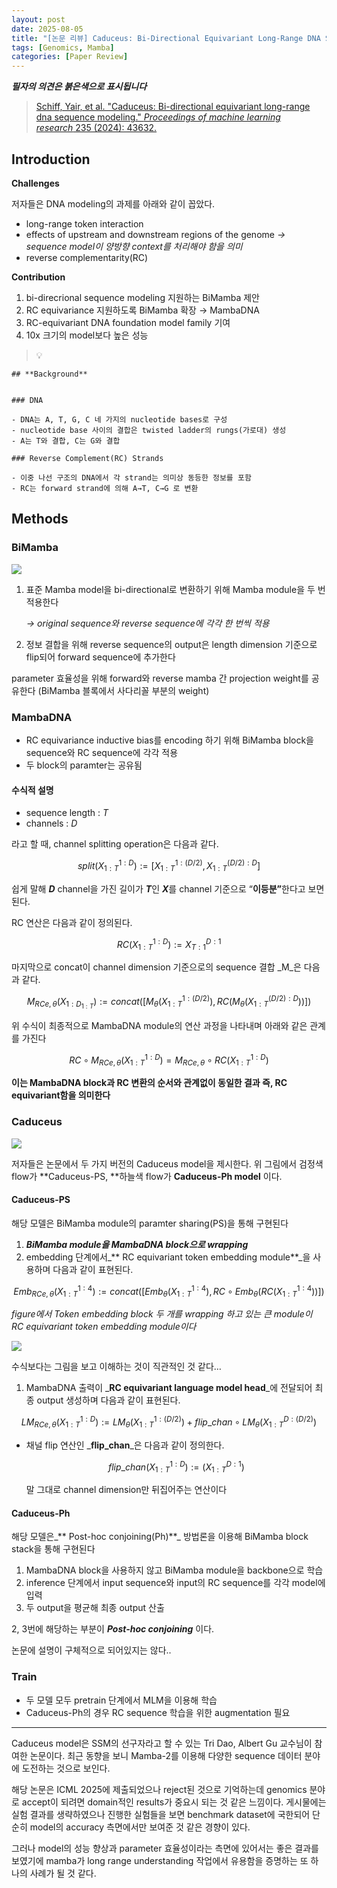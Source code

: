 ```yaml
---
layout: post
date: 2025-08-05
title: "[논문 리뷰] Caduceus: Bi-Directional Equivariant Long-Range DNA Sequence Modeling"
tags: [Genomics, Mamba]
categories: [Paper Review]
---
```


<span class="notion-red">_**필자의 의견은 붉은색으로 표시됩니다**_</span>


> [Schiff, Yair, et al. "Caduceus: Bi-directional equivariant long-range dna sequence modeling." ](https://pmc.ncbi.nlm.nih.gov/articles/PMC12189541/)[_Proceedings of machine learning research_](https://pmc.ncbi.nlm.nih.gov/articles/PMC12189541/)[ 235 (2024): 43632.](https://pmc.ncbi.nlm.nih.gov/articles/PMC12189541/)



## Introduction


**Challenges**


저자들은 DNA modeling의 과제를 아래와 같이 꼽았다.

- long-range token interaction
- effects of upstream and downstream regions of the genome 
_→ sequence model이 양방향 context를 처리해야 함을 의미_
- reverse complementarity(RC)

**Contribution**

1. bi-direcrional sequence modeling 지원하는 BiMamba 제안
1. RC equivariance 지원하도록 BiMamba 확장 → MambaDNA
1. RC-equivariant DNA foundation model family 기여
1. 10x 크기의 model보다 높은 성능

> 💡 


	## **Background**


	### DNA

	- DNA는 A, T, G, C 네 가지의 nucleotide bases로 구성
	- nucleotide base 사이의 결합은 twisted ladder의 rungs(가로대) 생성
	- A는 T와 결합, C는 G와 결합

	### Reverse Complement(RC) Strands

	- 이중 나선 구조의 DNA에서 각 strand는 의미상 동등한 정보를 포함
	- RC는 forward strand에 의해 A→T, C→G 로 변환


## Methods



### BiMamba


![](https://prod-files-secure.s3.us-west-2.amazonaws.com/542b861c-36a8-4051-84e5-8804b6728dba/2c247d59-7815-4980-99f0-8f0d21f445a7/image.png?X-Amz-Algorithm=AWS4-HMAC-SHA256&X-Amz-Content-Sha256=UNSIGNED-PAYLOAD&X-Amz-Credential=ASIAZI2LB466YYQMZJ4Q%2F20251012%2Fus-west-2%2Fs3%2Faws4_request&X-Amz-Date=20251012T040102Z&X-Amz-Expires=3600&X-Amz-Security-Token=IQoJb3JpZ2luX2VjEHwaCXVzLXdlc3QtMiJIMEYCIQCIVTsfT8IVYk9yE2HyCYyV%2FlhTF%2BIYHmzXpFjnXc46%2FAIhAOjofGUQDL%2FAk1mSntXhAEhbAc5CLvP3vlHLpIOuBT7aKv8DCCUQABoMNjM3NDIzMTgzODA1IgwN7r6gdWN%2FhmUEiPsq3AP0t5drPQvu%2FP7CZDfwOwkt%2F3a0dcvUzXkm2L%2BrFEVKTCK%2Fh700tXjs8LAGagA%2BQfHCABKAgUvbgpfjCpkfRoRjU8RIez4wPSQ30j80Nf0WdjQDdiqLrauw%2FyyFnYnl93k8%2Bl1cfqPnzMzcQQqBCHbPxJsXPUdY9GOJvqOITQWuCNEeZ6XAajGSsHcR51cRO7i0C%2FNIz8VqGU84%2FM7STcXNltbvJaUqND8WfsM%2FVXHEG69cNFdHxUJLIjcdoBaT6Lbp1x1Pm5NNQM7aRutixQh9sC9mwkrTPYHgQNoYoGfA1jcuSkbUhWy5J4bLtsOi%2B27DMQn1NDg5bA31zb7A%2FdMkGZve4DvTAo8EfERoumc7Cz0sCrSeyNdWrQ5pg%2BS%2Fh37EqSDl01CfakswJnTNEkSUV7oo%2BirI2NKGSIGmzOmBQAmaNgygIyUzQ6ivup4Phu%2BV1pIUrAvckjw%2BvFWdKWxbd8ae94UubLwCzNzDFSrNAxp6VmqEJEQVhUdYts%2FOwx%2FQuTuI4w0wE0PNd52nOu5Iq9qrMY6EbUUI431NosoV7%2BfjF5Z7u61Zui98U5xRsz7cTtSvFa6%2FVU8rGgpP%2FU3xg7qEUgsyZVLdTbxI64p1KdGUt1ZxxUEFRMAUTTD6yKzHBjqkAZr1DXN7vYi27QvBfW6v9puxxxCU1wbWhGIKJZ7cBscL1Sjy3YwzcXl2dVUC9uuSCv%2Fne3uYqFrci7Ns50eZyx0dGEAC0B6wejyCuZmq2%2Fd18nxunyRo80SJTE%2B7GTOp4UqEiE4kgCyQlkfh0mx1E29Uou22MURHC5pzv1CYvY3yUD%2FQzNPtkYs4vzyWVvqnOQVrFnxb6OOmf0IrbmdRLlEzIuWt&X-Amz-Signature=a5a17e4194fbbd74d95a9967829847e9ff45650e51ea27862f1d51f3953354a5&X-Amz-SignedHeaders=host&x-amz-checksum-mode=ENABLED&x-id=GetObject)

1. 표준 Mamba model을 bi-directional로 변환하기 위해 Mamba module을 두 번 적용한다

	_→ original sequence와 reverse sequence에 각각 한 번씩 적용_

1. 정보 결합을 위해 reverse sequence의 output은 length dimension 기준으로 flip되어 forward sequence에 추가한다

parameter 효율성을 위해 forward와 reverse mamba 간 projection weight를 공유한다 (BiMamba 블록에서 사다리꼴 부분의 weight)



### MambaDNA

- RC equivariance inductive bias를 encoding 하기 위해 BiMamba block을 sequence와 RC sequence에 각각 적용
- 두 block의 paramter는 공유됨


#### 수식적 설명

- sequence length : _T_
- channels : _D_

라고 할 때,  channel splitting operation은 다음과 같다.


$$
split(X^{1:D}_{1:T}):=[X^{1:(D/2)}_{1:T},X^{(D/2):D}_{1:T}]
$$


<span class="notion-red">쉽게 말해 </span><span class="notion-red">_**D**_</span><span class="notion-red"> channel을 가진 길이가 </span><span class="notion-red">_**T**_</span><span class="notion-red">인 </span><span class="notion-red">_**X**_</span><span class="notion-red">를 channel 기준으로 “</span><span class="notion-red">**이등분”**</span><span class="notion-red">한다고 보면 된다.</span>


RC 연산은 다음과 같이 정의된다.


$$
RC(X^{1:D}_{1:T}):=X^{D:1}_{T:1}
$$


마지막으로 concat이 channel dimension 기준으로의 sequence 결합 _M_은 다음과 같다.


$$
M_{RCe,\theta}(X_{1:D_{1:T}}):=concat([M_{\theta}(X^{1:(D/2)}_{1:T}),RC(M_{\theta}(X^{(D/2):D}_{1:T}))])
$$


위 수식이 최종적으로 MambaDNA module의 연산 과정을 나타내며 아래와 같은 관계를 가진다


$$
RC\circ M_{RCe,\theta}(X^{1:D}_{1:T}) = M_{RCe,\theta} \circ RC(X^{1:D}_{1:T})
$$


**이는 MambaDNA block과 RC 변환의 순서와 관계없이 동일한 결과 즉, RC equivariant함을 의미한다**



### Caduceus


![](https://prod-files-secure.s3.us-west-2.amazonaws.com/542b861c-36a8-4051-84e5-8804b6728dba/f94a60d7-8145-473b-aef9-7c68d3ec604a/image.png?X-Amz-Algorithm=AWS4-HMAC-SHA256&X-Amz-Content-Sha256=UNSIGNED-PAYLOAD&X-Amz-Credential=ASIAZI2LB466YYQMZJ4Q%2F20251012%2Fus-west-2%2Fs3%2Faws4_request&X-Amz-Date=20251012T040102Z&X-Amz-Expires=3600&X-Amz-Security-Token=IQoJb3JpZ2luX2VjEHwaCXVzLXdlc3QtMiJIMEYCIQCIVTsfT8IVYk9yE2HyCYyV%2FlhTF%2BIYHmzXpFjnXc46%2FAIhAOjofGUQDL%2FAk1mSntXhAEhbAc5CLvP3vlHLpIOuBT7aKv8DCCUQABoMNjM3NDIzMTgzODA1IgwN7r6gdWN%2FhmUEiPsq3AP0t5drPQvu%2FP7CZDfwOwkt%2F3a0dcvUzXkm2L%2BrFEVKTCK%2Fh700tXjs8LAGagA%2BQfHCABKAgUvbgpfjCpkfRoRjU8RIez4wPSQ30j80Nf0WdjQDdiqLrauw%2FyyFnYnl93k8%2Bl1cfqPnzMzcQQqBCHbPxJsXPUdY9GOJvqOITQWuCNEeZ6XAajGSsHcR51cRO7i0C%2FNIz8VqGU84%2FM7STcXNltbvJaUqND8WfsM%2FVXHEG69cNFdHxUJLIjcdoBaT6Lbp1x1Pm5NNQM7aRutixQh9sC9mwkrTPYHgQNoYoGfA1jcuSkbUhWy5J4bLtsOi%2B27DMQn1NDg5bA31zb7A%2FdMkGZve4DvTAo8EfERoumc7Cz0sCrSeyNdWrQ5pg%2BS%2Fh37EqSDl01CfakswJnTNEkSUV7oo%2BirI2NKGSIGmzOmBQAmaNgygIyUzQ6ivup4Phu%2BV1pIUrAvckjw%2BvFWdKWxbd8ae94UubLwCzNzDFSrNAxp6VmqEJEQVhUdYts%2FOwx%2FQuTuI4w0wE0PNd52nOu5Iq9qrMY6EbUUI431NosoV7%2BfjF5Z7u61Zui98U5xRsz7cTtSvFa6%2FVU8rGgpP%2FU3xg7qEUgsyZVLdTbxI64p1KdGUt1ZxxUEFRMAUTTD6yKzHBjqkAZr1DXN7vYi27QvBfW6v9puxxxCU1wbWhGIKJZ7cBscL1Sjy3YwzcXl2dVUC9uuSCv%2Fne3uYqFrci7Ns50eZyx0dGEAC0B6wejyCuZmq2%2Fd18nxunyRo80SJTE%2B7GTOp4UqEiE4kgCyQlkfh0mx1E29Uou22MURHC5pzv1CYvY3yUD%2FQzNPtkYs4vzyWVvqnOQVrFnxb6OOmf0IrbmdRLlEzIuWt&X-Amz-Signature=a1a856a2de2205ddceef34bcb22ce07467e1fbff3a641316a2490f8916e7f774&X-Amz-SignedHeaders=host&x-amz-checksum-mode=ENABLED&x-id=GetObject)


저자들은 논문에서 두 가지 버전의 Caduceus model을 제시한다. 위 그림에서 검정색 flow가 **Caduceus-PS, **하늘색 flow가 **Caduceus-Ph model** 이다.



#### Caduceus-PS


해당 모델은 BiMamba module의 paramter sharing(PS)을 통해 구현된다

1. _**BiMamba module을 MambaDNA block으로 wrapping**_
1. embedding 단계에서_** RC equivariant token embedding module**_을 사용하며 다음과 같이 표현된다.

$$
Emb_{RCe,\theta}(X^{1:4}_{1:T}):=concat([Emb_{\theta}(X^{1:4}_{1:T}),RC \circ Emb_{\theta}(RC(X^{1:4}_{1:T}))])
$$


_figure에서 Token embedding block 두 개를 wrapping 하고 있는 큰 module이 RC equivariant token embedding module이다_


![](https://prod-files-secure.s3.us-west-2.amazonaws.com/542b861c-36a8-4051-84e5-8804b6728dba/b175e4da-71eb-4e91-8c23-a06dabe673c9/image.png?X-Amz-Algorithm=AWS4-HMAC-SHA256&X-Amz-Content-Sha256=UNSIGNED-PAYLOAD&X-Amz-Credential=ASIAZI2LB466YYQMZJ4Q%2F20251012%2Fus-west-2%2Fs3%2Faws4_request&X-Amz-Date=20251012T040102Z&X-Amz-Expires=3600&X-Amz-Security-Token=IQoJb3JpZ2luX2VjEHwaCXVzLXdlc3QtMiJIMEYCIQCIVTsfT8IVYk9yE2HyCYyV%2FlhTF%2BIYHmzXpFjnXc46%2FAIhAOjofGUQDL%2FAk1mSntXhAEhbAc5CLvP3vlHLpIOuBT7aKv8DCCUQABoMNjM3NDIzMTgzODA1IgwN7r6gdWN%2FhmUEiPsq3AP0t5drPQvu%2FP7CZDfwOwkt%2F3a0dcvUzXkm2L%2BrFEVKTCK%2Fh700tXjs8LAGagA%2BQfHCABKAgUvbgpfjCpkfRoRjU8RIez4wPSQ30j80Nf0WdjQDdiqLrauw%2FyyFnYnl93k8%2Bl1cfqPnzMzcQQqBCHbPxJsXPUdY9GOJvqOITQWuCNEeZ6XAajGSsHcR51cRO7i0C%2FNIz8VqGU84%2FM7STcXNltbvJaUqND8WfsM%2FVXHEG69cNFdHxUJLIjcdoBaT6Lbp1x1Pm5NNQM7aRutixQh9sC9mwkrTPYHgQNoYoGfA1jcuSkbUhWy5J4bLtsOi%2B27DMQn1NDg5bA31zb7A%2FdMkGZve4DvTAo8EfERoumc7Cz0sCrSeyNdWrQ5pg%2BS%2Fh37EqSDl01CfakswJnTNEkSUV7oo%2BirI2NKGSIGmzOmBQAmaNgygIyUzQ6ivup4Phu%2BV1pIUrAvckjw%2BvFWdKWxbd8ae94UubLwCzNzDFSrNAxp6VmqEJEQVhUdYts%2FOwx%2FQuTuI4w0wE0PNd52nOu5Iq9qrMY6EbUUI431NosoV7%2BfjF5Z7u61Zui98U5xRsz7cTtSvFa6%2FVU8rGgpP%2FU3xg7qEUgsyZVLdTbxI64p1KdGUt1ZxxUEFRMAUTTD6yKzHBjqkAZr1DXN7vYi27QvBfW6v9puxxxCU1wbWhGIKJZ7cBscL1Sjy3YwzcXl2dVUC9uuSCv%2Fne3uYqFrci7Ns50eZyx0dGEAC0B6wejyCuZmq2%2Fd18nxunyRo80SJTE%2B7GTOp4UqEiE4kgCyQlkfh0mx1E29Uou22MURHC5pzv1CYvY3yUD%2FQzNPtkYs4vzyWVvqnOQVrFnxb6OOmf0IrbmdRLlEzIuWt&X-Amz-Signature=6dfa0a3665bdbbbd6250c34d8eba47565ffa5dd347f80f851ec6a31bd51100a0&X-Amz-SignedHeaders=host&x-amz-checksum-mode=ENABLED&x-id=GetObject)


<span class="notion-red">수식보다는 그림을 보고 이해하는 것이 직관적인 것 같다…</span>

1. MambaDNA 출력이 _**RC equivariant language model head**_에 전달되어 최종 output 생성하며 다음과 같이 표현된다.

$$
LM_{RCe,\theta}(X^{1:D}_{1:T}):= LM_{\theta}(X^{1:(D/2)}_{1:T})+flip\_chan\circ LM_{\theta}(X^{D:(D/2)}_{1:T})
$$

- 채널 flip 연산인 _**flip\_chan**_은 다음과 같이 정의한다.

	$$
	flip\_chan(X^{1:D}_{1:T}):=(X^{D:1}_{1:T})
	$$


	말 그대로 channel dimension만 뒤집어주는 연산이다



#### Caduceus-Ph


해당 모델은_** Post-hoc conjoining(Ph)**_ 방법론을 이용해 BiMamba block stack을 통해 구현된다

1. MambaDNA block을 사용하지 않고 BiMamba module을 backbone으로 학습
1. inference 단계에서 input sequence와 input의 RC sequence를 각각 model에 입력
1. 두 output을 평균해 최종 output 산출

2, 3번에 해당하는 부분이 _**Post-hoc conjoining**_ 이다.


<span class="notion-red">논문에 설명이 구체적으로 되어있지는 않다..</span>



### Train

- 두 모델 모두 pretrain 단계에서 MLM을 이용해 학습
- Caduceus-Ph의 경우 RC sequence 학습을 위한 augmentation 필요

---


<span class="notion-red">Caduceus model은 SSM의 선구자라고 할 수 있는 Tri Dao, Albert Gu 교수님이 참여한 논문이다. 최근 동향을 보니 Mamba-2를 이용해 다양한 sequence 데이터 분야에 도전하는 것으로 보인다.</span>


<span class="notion-red">해당 논문은 ICML 2025에 제출되었으나 reject된 것으로 기억하는데 genomics 분야로 accept이 되려면 domain적인 results가 중요시 되는 것 같은 느낌이다. 게시물에는 실험 결과를 생략하였으나 진행한 실험들을 보면 benchmark dataset에 국한되어 단순히 model의 accuracy 측면에서만 보여준 것 같은 경향이 있다.</span>


<span class="notion-red">그러나 model의 성능 향상과 parameter 효율성이라는 측면에 있어서는 좋은 결과를 보였기에 mamba가 long range understanding 작업에서 유용함을 증명하는 또 하나의 사례가 될 것 같다.</span>

